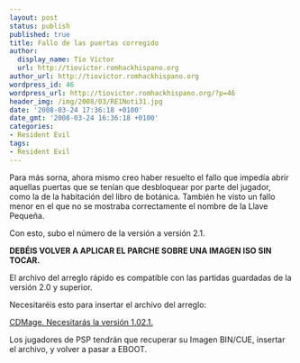 ```yaml
---
layout: post
status: publish
published: true
title: Fallo de las puertas corregido
author:
  display_name: Tío Víctor
  url: http://tiovictor.romhackhispano.org
author_url: http://tiovictor.romhackhispano.org
wordpress_id: 46
wordpress_url: http://tiovictor.romhackhispano.org/?p=46
header_img: /img/2008/03/RE1Noti31.jpg
date: '2008-03-24 17:36:18 +0100'
date_gmt: '2008-03-24 16:36:18 +0100'
categories:
- Resident Evil
tags:
- Resident Evil
---
```

Para más sorna, ahora mismo creo haber resuelto el fallo que impedía abrir aquellas puertas que se tenían que desbloquear por parte del jugador, como la de la habitación del libro de botánica. También he visto un fallo menor en el que no se mostraba correctamente el nombre de la Llave Pequeña.

Con esto, subo el número de la versión a versión 2.1.

**DEBÉIS VOLVER A APLICAR EL PARCHE SOBRE UNA IMAGEN ISO SIN TOCAR.**

El archivo del arreglo rápido es compatible con las partidas guardadas de la versión 2.0 y superior.

Necesitaréis esto para insertar el archivo del arreglo:

<a href="http://www.geocities.com/cdmage/">CDMage. Necesitarás la versión 1.02.1.</a>

Los jugadores de PSP tendrán que recuperar su Imagen BIN/CUE, insertar el archivo, y volver a pasar a EBOOT.
